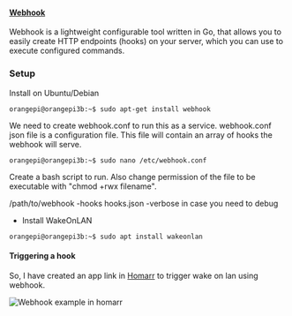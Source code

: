 #### [Webhook](https://github.com/adnanh/webhook)
Webhook is a lightweight configurable tool written in Go, that allows you to easily create HTTP endpoints (hooks) on your server, which you can use to execute configured commands. 

### Setup
Install on Ubuntu/Debian

```console
orangepi@orangepi3b:~$ sudo apt-get install webhook
```
We need to create webhook.conf to run this as a service.  webhook.conf json file is a configuration file. This file will contain an array of hooks the webhook will serve. 

```console
orangepi@orangepi3b:~$ sudo nano /etc/webhook.conf
```

Create a bash script to run. Also change permission of the file to be executable with "chmod +rwx filename".

/path/to/webhook -hooks hooks.json -verbose in case you need to debug

- Install WakeOnLAN

```console
orangepi@orangepi3b:~$ sudo apt install wakeonlan
```

#### Triggering a hook

So, I have created an app link in [Homarr](https://homarr.dev/) to trigger wake on lan using webhook.

![Webhook example in homarr](Webhook.gif)


